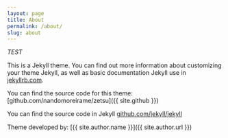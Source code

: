 ```yaml
---
layout: page
title: About
permalink: /about/
slug: about
---
```


*TEST*

This is a Jekyll theme. You can find out more information about customizing your theme Jekyll, as well as basic documentation Jekyll use in [jekyllrb.com](http://jekyllrb.com/).

You can find the source code for this theme: [github.com/nandomoreirame/zetsu]({{ site.github }})

You can find the source code in Jekyll [github.com/jekyll/jekyll](https://github.com/jekyll/jekyll)

Theme developed by: [{{ site.author.name }}]({{ site.author.url }})
